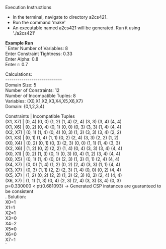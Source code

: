 Execution Instructions<br>
<ul>
  <li>In the terminal, navigate to directory a2cs421.</li>
  <li>Run the command 'make'</li>
  <li>An executable named a2cs421 will be generated. Run it using './a2cs421'</li>
</ul>

<b>Example Run</b><br>
`
Enter Number of Variables: 8<br>
Enter Constraint Tightness: 0.33<br>
Enter Alpha: 0.8<br>
Enter r: 0.7<br>

Calculations:<br>
----------------------------<br>
Domain Size: 5<br>
Number of Constraints: 12<br>
Number of Incompatible Tuples: 8<br>
Variables: {X0,X1,X2,X3,X4,X5,X6,X7}<br>
Domain: {0,1,2,3,4}<br>

Constraints  |  Incompatible Tuples<br>
(X1, X7)     |   (0, 4)  (0, 0)  (1, 2)  (1, 4)  (2, 4)  (3, 3)  (3, 4)  (4, 4)<br>
(X1, X6)     |   (0, 2)  (0, 4)  (0, 1)  (0, 0)  (0, 3)  (3, 3)  (1, 4)  (4, 4)<br>
(X2, X7)     |   (0, 1)  (1, 4)  (0, 4)  (0, 3)  (1, 3)  (3, 3)  (3, 4)  (2, 2)<br>
(X1, X3)     |   (0, 1)  (1, 4)  (1, 1)  (0, 2)  (2, 4)  (3, 3)  (2, 2)  (1, 2)<br>
(X0, X4)     |   (0, 2)  (0, 1)  (0, 3)  (2, 3)  (0, 0)  (1, 1)  (1, 4)  (3, 3)<br>
(X2, X6)     |   (1, 2)  (0, 2)  (2, 2)  (1, 4)  (0, 4)  (3, 3)  (3, 4)  (4, 4)<br>
(X0, X1)     |   (0, 2)  (1, 3)  (0, 1)  (0, 3)  (0, 4)  (1, 2)  (3, 4)  (4, 4)<br>
(X0, X5)     |   (0, 1)  (1, 4)  (0, 0)  (2, 3)  (1, 3)  (1, 1)  (2, 4)  (4, 4)<br>
(X4, X7)     |   (0, 0)  (1, 4)  (1, 2)  (0, 2)  (2, 4)  (3, 3)  (1, 1)  (4, 4)<br>
(X3, X7)     |   (0, 3)  (1, 1)  (2, 2)  (2, 3)  (1, 4)  (0, 0)  (0, 2)  (4, 4)<br>
(X5, X7)     |   (1, 2)  (0, 2)  (2, 2)  (1, 3)  (2, 3)  (0, 3)  (2, 4)  (4, 4)<br>
(X6, X7)     |   (1, 1)  (1, 3)  (0, 4)  (2, 3)  (2, 4)  (3, 3)  (3, 4)  (0, 3)<br>
p=0.330000 < pt(0.681093) -> Generated CSP instances are guaranteed to be consistent<br>.
Solution:<br>
X0=1<br>
X1=1<br>
X2=1<br>
X3=0<br>
X4=2<br>
X5=0<br>
X6=0<br>
X7=1<br>
`

